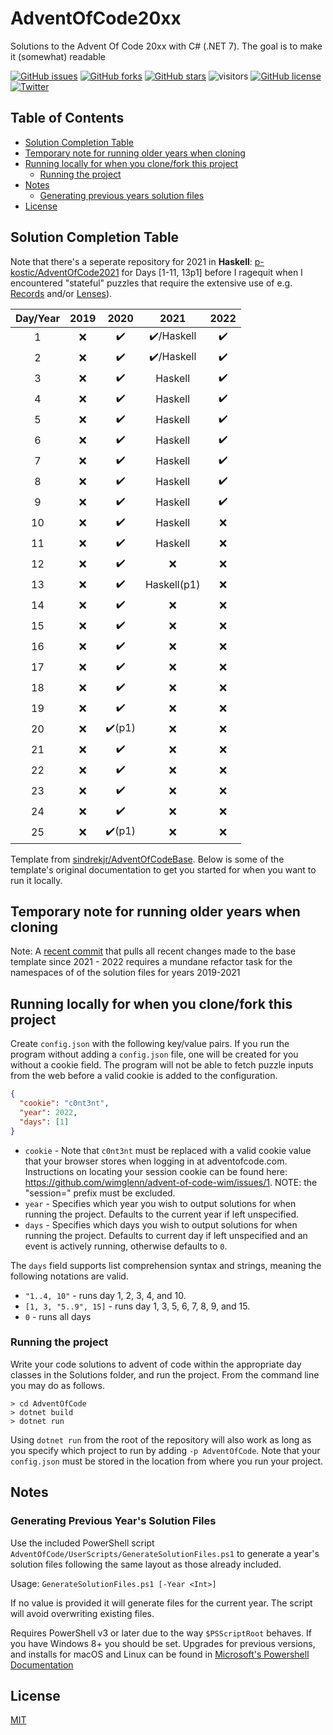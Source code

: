 


# AdventOfCode20xx
Solutions to the Advent Of Code 20xx with C# (.NET 7). The goal is to make it (somewhat) readable

[![GitHub issues](https://img.shields.io/github/issues/p-kostic/AdventOfCode2020)](https://github.com/p-kostic/AdventOfCode2020/issues)
[![GitHub forks](https://img.shields.io/github/forks/p-kostic/AdventOfCode2020)](https://github.com/p-kostic/AdventOfCode2020/network)
[![GitHub stars](https://img.shields.io/github/stars/p-kostic/AdventOfCode2020)](https://github.com/p-kostic/AdventOfCode2020/stargazers)
![visitors](https://visitor-badge.glitch.me/badge?page_id=p-kostic.adventofcode2020)
[![GitHub license](https://img.shields.io/github/license/p-kostic/AdventOfCode2020)](https://github.com/p-kostic/AdventOfCode2020/blob/master/LICENSE.md)
[![Twitter](https://img.shields.io/twitter/url?style=social&url=https%3A%2F%2Fgithub.com%2Fp-kostic%2FAdventOfCode2020)](https://twitter.com/intent/tweet?text=Wow:&url=https%3A%2F%2Fgithub.com%2Fp-kostic%2FAdventOfCode2020)

## Table of Contents
* [Solution Completion Table](https://github.com/p-kostic/AdventOfCode20xx#solution-completion-table)
* [Temporary note for running older years when cloning](https://github.com/p-kostic/AdventOfCode20xx#temporary-note-for-running-older-years-when-cloning)
* [Running locally for when you clone/fork this project](https://github.com/p-kostic/AdventOfCode20xx#running-locally-for-when-you-clonefork-this-project)
    * [Running the project](https://github.com/p-kostic/AdventOfCode20xx#running-the-project)
* [Notes](https://github.com/p-kostic/AdventOfCode20xx#notes)
    * [Generating previous years solution files](https://github.com/p-kostic/AdventOfCode20xx#generating-previous-years-solution-files)
* [License](https://github.com/p-kostic/AdventOfCode20xx#license)

## Solution Completion Table
Note that there's a seperate repository for 2021 in **Haskell**: [p-kostic/AdventOfCode2021](https://github.com/p-kostic/AdventOfCode2021) for Days [1-11, 13p1] before I ragequit when I encountered "stateful" puzzles that require the extensive use of e.g. [Records](https://en.wikibooks.org/wiki/Haskell/More_on_datatypes) and/or [Lenses](https://www.haskellforall.com/2013/05/program-imperatively-using-haskell.html)).

| Day/Year | 2019 | 2020 | 2021        | 2022 |
|:--------:|:----:|:----:|:-----------:|:----:|
|     1    |  ❌ |  ✔️ |  ✔️/Haskell |   ✔️  |
|     2    |  ❌ |  ✔️ |  ✔️/Haskell |   ✔️  |
|     3    |  ❌ |  ✔️ |  Haskell     |   ✔️  |
|     4    |  ❌ |  ✔️ |  Haskell     |   ✔️  |
|     5    |  ❌ |  ✔️ |  Haskell     |   ✔️  |
|     6    |  ❌ |  ✔️ |  Haskell     |   ✔️  |
|     7    |  ❌ |  ✔️ |  Haskell     |   ✔️  |
|     8    |  ❌ |  ✔️ |  Haskell     |   ✔️  |
|     9    |  ❌ |  ✔️ |  Haskell     |   ✔️  |
|    10    |  ❌ |  ✔️ |  Haskell     |   ❌  |
|    11    |  ❌ |  ✔️ |  Haskell     |   ❌  |
|    12    |  ❌ |  ✔️ |  ❌         |   ❌  |
|    13    |  ❌ |  ✔️ |  Haskell(p1) |   ❌  |
|    14    |  ❌ |  ✔️ |  ❌         |   ❌  |
|    15    |  ❌ |  ✔️ |  ❌         |   ❌  |
|    16    |  ❌ |  ✔️ |  ❌         |   ❌  |
|    17    |  ❌ |  ✔️ |  ❌         |   ❌  |
|    18    |  ❌ |  ✔️ |  ❌         |   ❌  |
|    19    |  ❌ |  ✔️ |  ❌         |   ❌  |
|    20    |  ❌ |  ✔️(p1) |  ❌         |   ❌  |
|    21    |  ❌ |  ✔️ |  ❌         |   ❌  |
|    22    |  ❌ |  ✔️ |  ❌         |   ❌  |
|    23    |  ❌ |  ✔️ |  ❌         |   ❌  |
|    24    |  ❌ |  ✔️ |  ❌         |   ❌  |
|    25    |  ❌ |  ✔️(p1) |  ❌         |   ❌  |

Template from [sindrekjr/AdventOfCodeBase](https://github.com/sindrekjr/AdventOfCodeBase). Below is some of the template's original documentation to get you started for when you want to run it locally. 

## Temporary note for running older years when cloning
Note: A [recent commit](https://github.com/p-kostic/AdventOfCode20xx/commit/ac0d6781f956d767602d385a22cb33c158e1769a) that pulls all recent changes made to the base template since 2021 - 2022 requires a mundane refactor task for the namespaces of of the solution files for years 2019-2021

## Running locally for when you clone/fork this project 
Create `config.json` with the following key/value pairs. If you run the program without adding a `config.json` file, one will be created for you without a cookie field. The program will not be able to fetch puzzle inputs from the web before a valid cookie is added to the configuration. 
```json
{
  "cookie": "c0nt3nt",
  "year": 2022,
  "days": [1] 
}
```

*  `cookie` - Note that `c0nt3nt` must be replaced with a valid cookie value that your browser stores when logging in at adventofcode.com. Instructions on locating your session cookie can be found here: https://github.com/wimglenn/advent-of-code-wim/issues/1. NOTE: the "session=" prefix must be excluded. 
*  `year` - Specifies which year you wish to output solutions for when running the project. Defaults to the current year if left unspecified.
*  `days` - Specifies which days you wish to output solutions for when running the project. Defaults to current day if left unspecified and an event is actively running, otherwise defaults to `0`.

The `days` field supports list comprehension syntax and strings, meaning the following notations are valid.
* `"1..4, 10"` - runs day 1, 2, 3, 4, and 10.
* `[1, 3, "5..9", 15]` - runs day 1, 3, 5, 6, 7, 8, 9, and 15.
* `0` - runs all days

### Running the project
Write your code solutions to advent of code within the appropriate day classes in the Solutions folder, and run the project. From the command line you may do as follows.
```
> cd AdventOfCode
> dotnet build
> dotnet run
```
Using `dotnet run` from the root of the repository will also work as long as you specify which project to run by adding `-p AdventOfCode`. Note that your `config.json` must be stored in the location from where you run your project.

## Notes
### Generating Previous Year's Solution Files
Use the included PowerShell script `AdventOfCode/UserScripts/GenerateSolutionFiles.ps1` to generate a year's solution files following the same layout as those already included.

Usage: `GenerateSolutionFiles.ps1 [-Year <Int>]`

If no value is provided it will generate files for the current year. The script will avoid overwriting existing files.  

Requires PowerShell v3 or later due to the way `$PSScriptRoot` behaves. If you have Windows 8+ you should be set. Upgrades for previous versions, and installs for macOS and Linux can be found in [Microsoft's Powershell Documentation](https://docs.microsoft.com/en-us/powershell/scripting/install/installing-powershell?view=powershell-7.1)

## License
[MIT](https://github.com/p-kostic/AdventOfCode20xx/blob/master/LICENSE.md)
